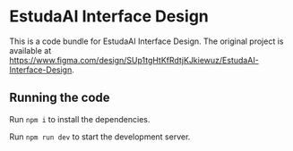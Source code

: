
  # EstudaAI Interface Design

  This is a code bundle for EstudaAI Interface Design. The original project is available at https://www.figma.com/design/SUp1tgHtKfRdtjKJkiewuz/EstudaAI-Interface-Design.

  ## Running the code

  Run `npm i` to install the dependencies.

  Run `npm run dev` to start the development server.
  